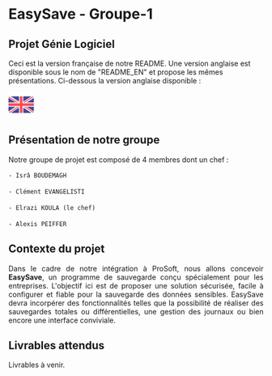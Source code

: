 # EasySave - Groupe-1

## Projet Génie Logiciel

Ceci est la version française de notre README. Une version anglaise est disponible sous le nom de "README_EN" et propose les mêmes présentations. Ci-dessous la version anglaise disponible :

[![alt text](docs/images/drapeau_en.png)](https://github.com/alexisP3011/EasySave-Group-1/blob/main/docs/translation/README.en.md)

## Présentation de notre groupe

Notre groupe de projet est composé de 4 membres dont un chef :

    - Isrâ BOUDEMAGH
    
    - Clément EVANGELISTI
    
    - Elrazi KOULA (le chef)
    
    - Alexis PEIFFER

## Contexte du projet

<div align="justify"> Dans le cadre de notre intégration à ProSoft, nous allons concevoir <strong>EasySave</strong>, un programme de sauvegarde conçu spécialement pour les entreprises. L'objectif ici est de proposer une solution sécurisée, facile à configurer et fiable pour la sauvegarde des données sensibles. EasySave devra incorpérer des fonctionnalités telles que la possibilité de réaliser des sauvegardes totales ou différentielles, une gestion des journaux ou bien encore une interface conviviale. </div>

## Livrables attendus

Livrables à venir.
